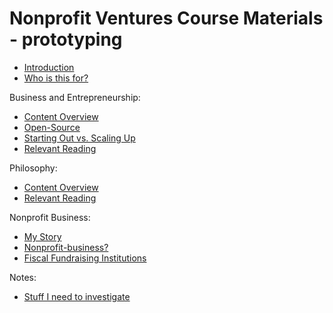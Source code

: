 # Nonprofit Ventures Course Materials - prototyping

* [Introduction](introduction.md)
* [Who is this for?](who-is-this-for.md)

Business and Entrepreneurship:
* [Content Overview](business-and-entrepreneurship/content-overview.md)
* [Open-Source](business-and-entrepreneurship/open-source.md)
* [Starting Out vs. Scaling Up](business-and-entrepreneurship/starting-out-vs-scaling-up.md)
* [Relevant Reading](business-and-entrepreneurship/relevant-reading.md)

Philosophy:
* [Content Overview](philosophy/content-overview.md)
* [Relevant Reading](philosophy/relevant-reading.md)

Nonprofit Business:
* [My Story](nonprofit-business/my-story.md)
* [Nonprofit-business?](nonprofit-business/nonprofit-businesss.md)
* [Fiscal Fundraising Institutions](nonprofit-business/fiscal-fundraising-institutions.md)

Notes:
* [Stuff I need to investigate](notes/stuff-i-need-to-investigate.md)
